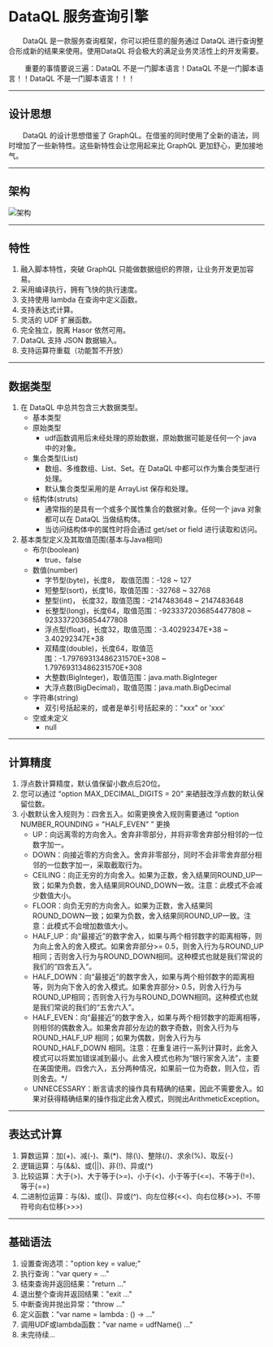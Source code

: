 # DataQL 服务查询引擎

&emsp;&emsp;DataQL 是一款服务查询框架，你可以把任意的服务通过 DataQL 进行查询整合形成新的结果来使用。使用DataQL 将会极大的满足业务灵活性上的开发需要。

&emsp;&emsp; 重要的事情要说三遍：DataQL 不是一门脚本语言！DataQL 不是一门脚本语言！！DataQL 不是一门脚本语言！！！

----------
## 设计思想
&emsp;&emsp;DataQL 的设计思想借鉴了 GraphQL。在借鉴的同时使用了全新的语法，同时增加了一些新特性。这些新特性会让您用起来比 GraphQL 更加舒心，更加接地气。

----------
## 架构
![架构](http://files.hasor.net/resources/CC2_5C5A_6D1E_18C4.png "架构")

----------
## 特性
01. 融入脚本特性，突破 GraphQL 只能做数据组织的界限，让业务开发更加容易。
02. 采用编译执行，拥有飞快的执行速度。
03. 支持使用 lambda 在查询中定义函数。
04. 支持表达式计算。
05. 灵活的 UDF 扩展函数。
06. 完全独立，脱离 Hasor 依然可用。
07. DataQL 支持 JSON 数据输入。
08. 支持运算符重载（功能暂不开放）

----------
## 数据类型
01. 在 DataQL 中总共包含三大数据类型。
    * 基本类型
    * 原始类型
        * udf函数调用后未经处理的原始数据，原始数据可能是任何一个 java 中的对象。
    * 集合类型(List)
        * 数组、多维数组、List、Set。在 DataQL 中都可以作为集合类型进行处理。
        * 默认集合类型采用的是 ArrayList 保存和处理。
    * 结构体(struts)
        * 通常指的是具有一个或多个属性集合的数据对象。任何一个 java 对象都可以在 DataQL 当做结构体。
        * 当访问结构体中的属性时将会通过 get/set or field 进行读取和访问。
02. 基本类型定义及其取值范围(基本与Java相同)
    * 布尔(boolean)
        * true、false
    * 数值(number)
        * 字节型(byte)，长度8， 取值范围：-128 ~ 127
        * 短整型(sort)，长度16，取值范围：-32768 ~ 32768
        * 整型(int)，   长度32，取值范围：-2147483648 ~ 2147483648
        * 长整型(long)，长度64，取值范围：-9233372036854477808 ~ 9233372036854477808
        * 浮点型(float)，长度32，取值范围：-3.40292347E+38 ~ 3.40292347E+38
        * 双精度(double)，长度64，取值范围：-1.79769313486231570E+308 ~ 1.79769313486231570E+308
        * 大整数(BigInteger)，取值范围：java.math.BigInteger
        * 大浮点数(BigDecimal)，取值范围：java.math.BigDecimal
    * 字符串(string)
        * 双引号括起来的，或者是单引号括起来的："xxx" or 'xxx'
    * 空或未定义
        * null

----------
## 计算精度
01. 浮点数计算精度，默认值保留小数点后20位。
02. 您可以通过 “option MAX_DECIMAL_DIGITS = 20” 来硒鼓改浮点数的默认保留位数。
03. 小数默认舍入规则为：四舍五入。如需更换舍入规则需要通过 “option NUMBER_ROUNDING = "HALF_EVEN" ” 更换
    * UP：向远离零的方向舍入。舍弃非零部分，并将非零舍弃部分相邻的一位数字加一。
    * DOWN：向接近零的方向舍入。舍弃非零部分，同时不会非零舍弃部分相邻的一位数字加一，采取截取行为。
    * CEILING：向正无穷的方向舍入。如果为正数，舍入结果同ROUND_UP一致；如果为负数，舍入结果同ROUND_DOWN一致。注意：此模式不会减少数值大小。
    * FLOOR：向负无穷的方向舍入。如果为正数，舍入结果同ROUND_DOWN一致；如果为负数，舍入结果同ROUND_UP一致。注意：此模式不会增加数值大小。
    * HALF_UP：向“最接近”的数字舍入，如果与两个相邻数字的距离相等，则为向上舍入的舍入模式。如果舍弃部分>= 0.5，则舍入行为与ROUND_UP相同；否则舍入行为与ROUND_DOWN相同。这种模式也就是我们常说的我们的“四舍五入”。
    * HALF_DOWN：向“最接近”的数字舍入，如果与两个相邻数字的距离相等，则为向下舍入的舍入模式。如果舍弃部分> 0.5，则舍入行为与ROUND_UP相同；否则舍入行为与ROUND_DOWN相同。这种模式也就是我们常说的我们的“五舍六入”。
    * HALF_EVEN：向“最接近”的数字舍入，如果与两个相邻数字的距离相等，则相邻的偶数舍入。如果舍弃部分左边的数字奇数，则舍入行为与 ROUND_HALF_UP 相同；如果为偶数，则舍入行为与 ROUND_HALF_DOWN 相同。注意：在重复进行一系列计算时，此舍入模式可以将累加错误减到最小。此舍入模式也称为“银行家舍入法”，主要在美国使用。四舍六入，五分两种情况，如果前一位为奇数，则入位，否则舍去。*/
    * UNNECESSARY：断言请求的操作具有精确的结果，因此不需要舍入。如果对获得精确结果的操作指定此舍入模式，则抛出ArithmeticException。

----------
## 表达式计算
01. 算数运算：加(+)、减(-)、乘(*)、除(\\)、整除(/)、求余(%)、取反(-)
02. 逻辑运算：与(&&)、或(||)、非(!)、异或(^)
03. 比较运算：大于(>)、大于等于(>=)、小于(<)、小于等于(<=)、不等于(!=)、等于(==)
04. 二进制位运算：与(&)、或(|)、异或(^)、向左位移(<<)、向右位移(>>)、不带符号向右位移(>>>)

----------
## 基础语法
01. 设置查询选项："option key = value;"
02. 执行查询："var query = ..."
03. 结束查询并返回结果："return ..."
04. 退出整个查询并返回结果："exit ..."
05. 中断查询并抛出异常："throw ..."
06. 定义函数："var name = lambda : () -> ..."
07. 调用UDF或lambda函数："var name = udfName() ..."
08. 未完待续...